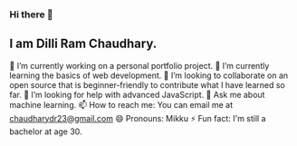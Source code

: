 ### Hi there 👋

## I am Dilli Ram Chaudhary.



🔭 I’m currently working on a personal portfolio project.
🌱 I’m currently learning the basics of web development.
👯 I’m looking to collaborate on an open source that is beginner-friendly to contribute what I have learned so far. 
🤔 I’m looking for help with advanced JavaScript.
💬 Ask me about machine learning.
📫 How to reach me: You can email me at chaudharydr23@gmail.com
😄 Pronouns: Mikku
⚡ Fun fact: I'm still a bachelor at age 30.

